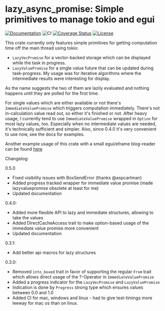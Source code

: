 # lazy_async_promise: Simple primitives to manage tokio and egui
[![Documentation](https://docs.rs/lazy_async_promise/badge.svg)](https://docs.rs/lazy_async_promise)
![CI](https://github.com/ChrisRega/lazy_async_promise/actions/workflows/rust.yml/badge.svg?branch=main "CI")
[![Coverage Status](https://coveralls.io/repos/github/ChrisRega/lazy_async_promise/badge.svg?branch=main)](https://coveralls.io/github/ChrisRega/lazy_async_promise?branch=main)
[![License](https://img.shields.io/badge/license-MIT-blue?style=flat)](LICENSE)


This crate currently only features simple primitives for getting computation time off the main thread using tokio:
- `LazyVecPromise` for a vector-backed storage which can be displayed while the task in progress.
- `LazyValuePromise` for a single value future that can be updated during task-progress. My usage was for iterative algorithms where the intermediate results were interesting for display.

As the name suggests the two of them are lazily evaluated and nothing happens until they are polled for the first time.

For single values which are either available or not there's `ImmediateValuePromise` which triggers computation immediately.
There's not in-calculation value read out, so either it's finished or not.
After heavy usage, I currently tend to use `ImmediateValuePromise` wrapped in `Option` for most lazy values, too.
Especially when no intermediate values are needed, it's technically sufficient and simpler. 
Also, since 0.4.0 it's very convenient to use now, see the docs for examples.

Another example usage of this crate with a small egui/eframe blog-reader can be found [here](https://github.com/ChrisRega/example-blog-client/)

Changelog:

0.5.0
- Fixed visibility issues with BoxSendError (thanks @aspcartman)
- Added progress tracked wrapper for immediate value promise (made lazyvaluepromise obsolete at least for me)
- Updated documentation

0.4.0:
- Added more flexible API to lazy and immediate structures, allowing to take the values
- Added DirectCacheAccess trait to make option-based usage of the immediate value promise more convenient
- Updated documentation

0.3.1:
- Add better api macros for lazy structures

0.3.0:
- Removed `into_boxed` trait in favor of supporting the regular `From` trait which allows direct usage of the ?-Operator in `ImmediateValuePromise`
- Added a progress indicator for the `LazyVecPromise` and `LazyValuePromise`
- Indication is done by `Progress` strong type which ensures values between 0.0 and 1.0
- Added CI for mac, windows and linux - had to give test-timings more leeway for mac os than on linux.